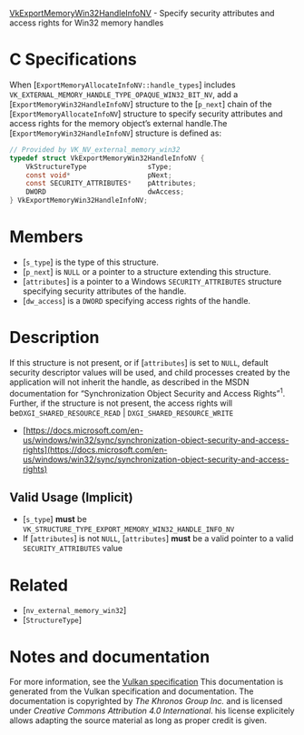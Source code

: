 [VkExportMemoryWin32HandleInfoNV](https://www.khronos.org/registry/vulkan/specs/1.3-extensions/man/html/VkExportMemoryWin32HandleInfoNV.html) - Specify security attributes and access rights for Win32 memory handles

# C Specifications
When [`ExportMemoryAllocateInfoNV::handle_types`] includes
`VK_EXTERNAL_MEMORY_HANDLE_TYPE_OPAQUE_WIN32_BIT_NV`, add a
[`ExportMemoryWin32HandleInfoNV`] structure to the [`p_next`] chain of
the [`ExportMemoryAllocateInfoNV`] structure to specify security
attributes and access rights for the memory object’s external handle.The [`ExportMemoryWin32HandleInfoNV`] structure is defined as:
```c
// Provided by VK_NV_external_memory_win32
typedef struct VkExportMemoryWin32HandleInfoNV {
    VkStructureType               sType;
    const void*                   pNext;
    const SECURITY_ATTRIBUTES*    pAttributes;
    DWORD                         dwAccess;
} VkExportMemoryWin32HandleInfoNV;
```

# Members
- [`s_type`] is the type of this structure.
- [`p_next`] is `NULL` or a pointer to a structure extending this structure.
- [`attributes`] is a pointer to a Windows `SECURITY_ATTRIBUTES` structure specifying security attributes of the handle.
- [`dw_access`] is a `DWORD` specifying access rights of the handle.

# Description
If this structure is not present, or if [`attributes`] is set to `NULL`,
default security descriptor values will be used, and child processes created
by the application will not inherit the handle, as described in the MSDN
documentation for “Synchronization Object Security and Access Rights”<sup>1</sup>.
Further, if the structure is not present, the access rights will be`DXGI_SHARED_RESOURCE_READ` | `DXGI_SHARED_RESOURCE_WRITE`
* [https://docs.microsoft.com/en-us/windows/win32/sync/synchronization-object-security-and-access-rights](https://docs.microsoft.com/en-us/windows/win32/sync/synchronization-object-security-and-access-rights)

## Valid Usage (Implicit)
-  [`s_type`] **must**  be `VK_STRUCTURE_TYPE_EXPORT_MEMORY_WIN32_HANDLE_INFO_NV`
-    If [`attributes`] is not `NULL`, [`attributes`] **must**  be a valid pointer to a valid `SECURITY_ATTRIBUTES` value

# Related
- [`nv_external_memory_win32`]
- [`StructureType`]

# Notes and documentation
For more information, see the [Vulkan specification](https://www.khronos.org/registry/vulkan/specs/1.3-extensions/html/vkspec.html)
This documentation is generated from the Vulkan specification and documentation.
The documentation is copyrighted by *The Khronos Group Inc.* and is licensed under *Creative Commons Attribution 4.0 International*.
his license explicitely allows adapting the source material as long as proper credit is given.
        